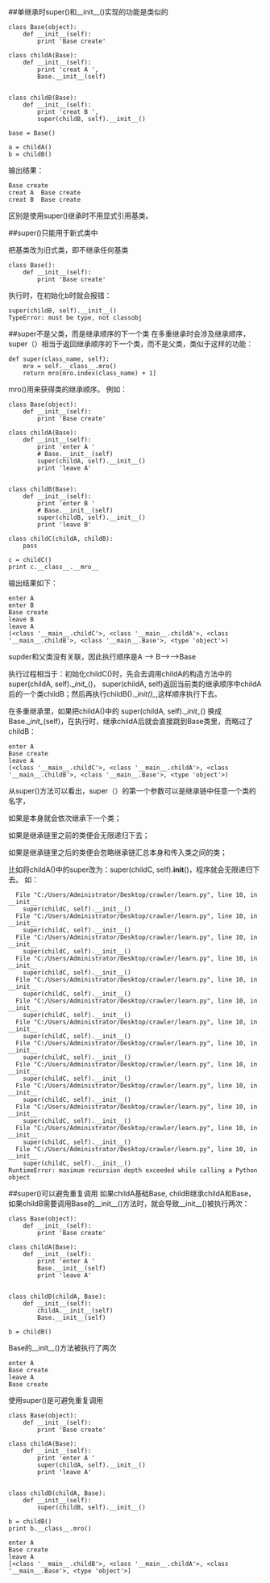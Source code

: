 ##单继承时super()和__init__()实现的功能是类似的
```
class Base(object):
    def __init__(self):
        print 'Base create'

class childA(Base):
    def __init__(self):
        print 'creat A ',
        Base.__init__(self)


class childB(Base):
    def __init__(self):
        print 'creat B ',
        super(childB, self).__init__()

base = Base()

a = childA()
b = childB()
```

输出结果：
```
Base create
creat A  Base create
creat B  Base create
```

区别是使用super()继承时不用显式引用基类。


##super()只能用于新式类中

把基类改为旧式类，即不继承任何基类
```
class Base():
    def __init__(self):
        print 'Base create'
```
执行时，在初始化b时就会报错：
```
super(childB, self).__init__()
TypeError: must be type, not classobj
```


##super不是父类，而是继承顺序的下一个类
在多重继承时会涉及继承顺序，super（）相当于返回继承顺序的下一个类，而不是父类，类似于这样的功能：
```
def super(class_name, self):
    mro = self.__class__.mro()
    return mro[mro.index(class_name) + 1]
```
mro()用来获得类的继承顺序。
例如：
```
class Base(object):
    def __init__(self):
        print 'Base create'

class childA(Base):
    def __init__(self):
        print 'enter A '
        # Base.__init__(self)
        super(childA, self).__init__()
        print 'leave A'


class childB(Base):
    def __init__(self):
        print 'enter B '
        # Base.__init__(self)
        super(childB, self).__init__()
        print 'leave B'

class childC(childA, childB):
    pass

c = childC()
print c.__class__.__mro__
```
输出结果如下：
```
enter A 
enter B 
Base create
leave B
leave A
(<class '__main__.childC'>, <class '__main__.childA'>, <class '__main__.childB'>, <class '__main__.Base'>, <type 'object'>)
```
supder和父类没有关联，因此执行顺序是A —> B—>—>Base

执行过程相当于：初始化childC()时，先会去调用childA的构造方法中的 super(childA, self).\__init\__()， super(childA, self)返回当前类的继承顺序中childA后的一个类childB；然后再执行childB().\__init()\__,这样顺序执行下去。

在多重继承里，如果把childA()中的 super(childA, self).\__init\__() 换成Base.\__init\__(self)，在执行时，继承childA后就会直接跳到Base类里，而略过了childB：
```
enter A 
Base create
leave A
(<class '__main__.childC'>, <class '__main__.childA'>, <class '__main__.childB'>, <class '__main__.Base'>, <type 'object'>)
```
从super()方法可以看出，super（）的第一个参数可以是继承链中任意一个类的名字，

如果是本身就会依次继承下一个类；

如果是继承链里之前的类便会无限递归下去；

如果是继承链里之后的类便会忽略继承链汇总本身和传入类之间的类；

比如将childA()中的super改为：super(childC, self).__init__()，程序就会无限递归下去。
如：
```
  File "C:/Users/Administrator/Desktop/crawler/learn.py", line 10, in __init__
    super(childC, self).__init__()
  File "C:/Users/Administrator/Desktop/crawler/learn.py", line 10, in __init__
    super(childC, self).__init__()
  File "C:/Users/Administrator/Desktop/crawler/learn.py", line 10, in __init__
    super(childC, self).__init__()
  File "C:/Users/Administrator/Desktop/crawler/learn.py", line 10, in __init__
    super(childC, self).__init__()
  File "C:/Users/Administrator/Desktop/crawler/learn.py", line 10, in __init__
    super(childC, self).__init__()
  File "C:/Users/Administrator/Desktop/crawler/learn.py", line 10, in __init__
    super(childC, self).__init__()
  File "C:/Users/Administrator/Desktop/crawler/learn.py", line 10, in __init__
    super(childC, self).__init__()
  File "C:/Users/Administrator/Desktop/crawler/learn.py", line 10, in __init__
    super(childC, self).__init__()
  File "C:/Users/Administrator/Desktop/crawler/learn.py", line 10, in __init__
    super(childC, self).__init__()
  File "C:/Users/Administrator/Desktop/crawler/learn.py", line 10, in __init__
    super(childC, self).__init__()
  File "C:/Users/Administrator/Desktop/crawler/learn.py", line 10, in __init__
    super(childC, self).__init__()
  File "C:/Users/Administrator/Desktop/crawler/learn.py", line 10, in __init__
    super(childC, self).__init__()
  File "C:/Users/Administrator/Desktop/crawler/learn.py", line 10, in __init__
    super(childC, self).__init__()
RuntimeError: maximum recursion depth exceeded while calling a Python object
```


##super()可以避免重复调用
如果childA基础Base, childB继承childA和Base，如果childB需要调用Base的__init__()方法时，就会导致__init__()被执行两次：
```
class Base(object):
    def __init__(self):
        print 'Base create'

class childA(Base):
    def __init__(self):
        print 'enter A '
        Base.__init__(self)
        print 'leave A'


class childB(childA, Base):
    def __init__(self):
        childA.__init__(self)
        Base.__init__(self)

b = childB()
```
Base的__init__()方法被执行了两次
```
enter A 
Base create
leave A
Base create
```
使用super()是可避免重复调用
```
class Base(object):
    def __init__(self):
        print 'Base create'

class childA(Base):
    def __init__(self):
        print 'enter A '
        super(childA, self).__init__()
        print 'leave A'


class childB(childA, Base):
    def __init__(self):
        super(childB, self).__init__()

b = childB()
print b.__class__.mro()
```
```
enter A 
Base create
leave A
[<class '__main__.childB'>, <class '__main__.childA'>, <class '__main__.Base'>, <type 'object'>]
```
